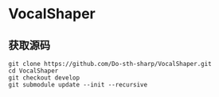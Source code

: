 # VocalShaper

## 获取源码
```
git clone https://github.com/Do-sth-sharp/VocalShaper.git
cd VocalShaper
git checkout develop
git submodule update --init --recursive
```
